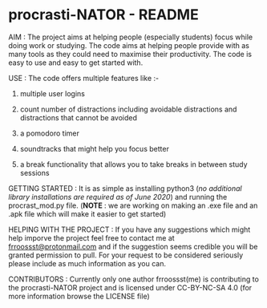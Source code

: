 # procrasti-NATOR - README

AIM : The project aims at helping people (especially students) focus while doing work or studying. The code aims at helping people provide with as many tools as they could need to maximise their productivity. The code is easy to use and easy to get started with.

USE : The code offers multiple features like :- 

1. multiple user logins

2. count number of distractions including avoidable distractions and distractions that cannot be avoided

3. a pomodoro timer

4. soundtracks that might help you focus better

5. a break functionality that allows you to take breaks in between study sessions

GETTING STARTED : It is as simple as installing python3 (<i>no additional library installations are required as of June 2020</i>) and running the procrast_mod.py file. (<b>NOTE</b> : we are working on making an .exe file and an .apk file which will make it easier to get started)

HELPING WITH THE PROJECT : If you have any suggestions which might help imporve the project feel free to contact me at frroossst@protonmail.com and if the suggestion seems credible you will be granted permission to pull. For your request to be considered seriously please include as much information as you can.

CONTRIBUTORS : Currently only one author frroossst(me) is contributing to the procrasti-NATOR project and is licensed under CC-BY-NC-SA 4.0 (for more information browse the LICENSE file)
